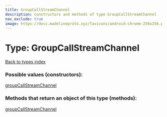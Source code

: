 ```yaml
---
title: GroupCallStreamChannel
description: constructors and methods of type GroupCallStreamChannel
nav_exclude: true
image: https://docs.madelineproto.xyz/favicons/android-chrome-256x256.png
---
```

# Type: GroupCallStreamChannel
[Back to types index](index.html)



### Possible values (constructors):

[groupCallStreamChannel](/API_docs/constructors/groupCallStreamChannel.html)  



### Methods that return an object of this type (methods):



[groupCallStreamChannel](/API_docs/constructors/groupCallStreamChannel.html)  

